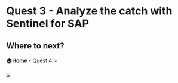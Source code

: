 # Quest 3 - Analyze the catch with Sentinel for SAP

## 


## Where to next?

**[🏠Home](../README.md)** - [ Quest 4 >](quest4.md)

[🔝](#)
